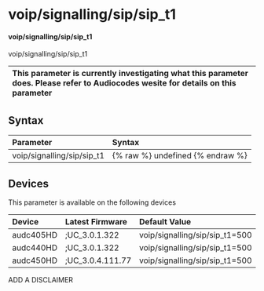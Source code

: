 ﻿---
description: voip/signalling/sip/sip_t1
search: false
---

# voip/signalling/sip/sip_t1

#### voip/signalling/sip/sip_t1

voip/signalling/sip/sip_t1


| This parameter is currently investigating what this parameter does. Please refer to Audiocodes wesite for details on this parameter | 
| :--- |

## Syntax
| Parameter | Syntax |
| :--- | :--- |
|voip/signalling/sip/sip_t1 | {% raw %} undefined {% endraw %}|

## Devices
This parameter is available on the following devices

| Device | Latest Firmware | Default Value |
|:---|:---|:---|
| audc405HD | ;UC_3.0.1.322 | voip/signalling/sip/sip_t1=500 
| audc440HD | ;UC_3.0.1.322 | voip/signalling/sip/sip_t1=500 
| audc450HD | ;UC_3.0.4.111.77 | voip/signalling/sip/sip_t1=500 

ADD A DISCLAIMER
